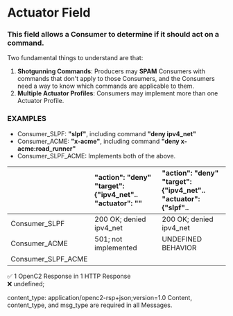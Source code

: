 # Actuator Field

### This field allows a Consumer to determine if it should act on a command.

Two fundamental things to understand are that:

1. **Shotgunning Commands**: Producers may **SPAM** Consumers with commands that don't apply to those Consumers, and the Consumers need a way to know which commands are applicable to them.
1. **Multiple Actuator Profiles**: Consumers may implement more than one Actuator Profile.



### EXAMPLES

* Consumer_SLPF: **"slpf"**, including command **"deny ipv4_net"**
* Consumer_ACME: **"x-acme"**, including command **"deny x-acme:road_runner"**
* Consumer_SLPF_ACME: Implements both of the above.

|             |"action": "deny" <br> "target": {"ipv4_net".. <br> "actuator": "" | "action": "deny" <br> "target": {"ipv4_net".. <br> "actuator": {"slpf".. |
|-|:-|:-|
|Consumer_SLPF| 200 OK; denied ipv4_net              | 200 OK; denied ipv4_net |
|Consumer_ACME| 501; not implemented                                                        | UNDEFINED BEHAVIOR |
|Consumer_SLPF_ACME|                                                             | |




&#x2705; 1 OpenC2 Response in 1 HTTP Response     
&#x274C; undefined;

content_type: application/openc2-rsp+json;version=1.0
Content, content_type, and msg_type are required in all Messages.
